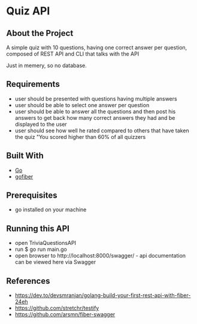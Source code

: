# Quiz API

## About the Project

A simple quiz with 10 questions, having one correct answer per question, composed of REST API and CLI that talks with the API

Just in memery, so no database.

## Requirements

- user should be presented with questions having multiple answers
- user should be able to select one answer per question
- user should be able to answer all the questions and then post his answers to get back how many correct answers they had and be displayed to the user
- user should see how well he rated compared to others that have taken the quiz "You scored higher than 60% of all quizzers

## Built With

- [Go](https://golang.org/)
- [gofiber](https://github.com/gofiber/fiber)

## Prerequisites

- go installed on your machine

## Running this API

- open TriviaQuestionsAPI
- run $ go run main.go
- open browser to http://localhost:8000/swagger/ - api documentation can be viewed here via Swagger

## References

- https://dev.to/devsmranjan/golang-build-your-first-rest-api-with-fiber-24eh
- https://github.com/stretchr/testify
- https://github.com/arsmn/fiber-swagger
